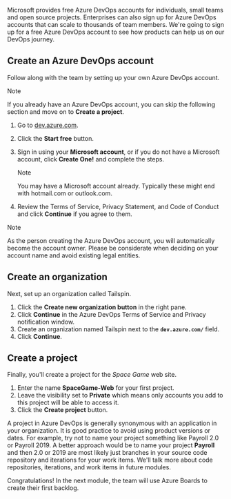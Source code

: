 Microsoft provides free Azure DevOps accounts for individuals, small teams and open source projects. Enterprises can also sign up for Azure DevOps accounts that can scale to thousands of team members. We're going to sign up for a free Azure DevOps account to see how products can help us on our DevOps journey.

## Create an Azure DevOps account

Follow along with the team by setting up your own Azure DevOps account.

> [!NOTE]
> If you already have an Azure DevOps account, you can skip the following section and move on to **Create a project**.

1. Go to [dev.azure.com](https://dev.azure.com?azure-portal=true).
1. Click the **Start free** button.
1. Sign in using your **Microsoft account**, or if you do not have a Microsoft account, click **Create One!** and complete the steps.

    > [!NOTE]
    > You may have a Microsoft account already. Typically these might end with hotmail.com or outlook.com.
1. Review the Terms of Service, Privacy Statement, and Code of Conduct and click **Continue** if you agree to them.

> [!NOTE]
> As the person creating the Azure DevOps account, you will automatically become the account owner. Please be considerate when deciding on your account name and avoid existing legal entities.

## Create an organization

Next, set up an organization called Tailspin.

1. Click the **Create new organization button** in the right pane.
1. Click **Continue** in the Azure DevOps Terms of Service and Privacy notification window.
1. Create an organization named Tailspin next to the **`dev.azure.com/`** field.
1. Click **Continue**.

## Create a project

Finally, you'll create a project for the _Space Game_ web site.

1. Enter the name **SpaceGame-Web** for your first project.
1. Leave the visibility set to **Private** which means only accounts you add to this project will be able to access it.
1. Click the **Create project** button.

A project in Azure DevOps is generally synonymous with an application in your organization. It is good practice to avoid using product versions or dates. For example, try not to name your project something like Payroll 2.0 or Payroll 2019. A better approach would be to name your project **Payroll** and then 2.0 or 2019 are most likely just branches in your source code repository and iterations for your work items. We'll talk more about code repositories, iterations, and work items in future modules.

Congratulations! In the next module, the team will use Azure Boards to create their first backlog.